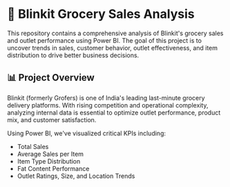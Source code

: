 # 🛒 Blinkit Grocery Sales Analysis

This repository contains a comprehensive analysis of Blinkit's grocery sales and outlet performance using Power BI. The goal of this project is to uncover trends in sales, customer behavior, outlet effectiveness, and item distribution to drive better business decisions.

## 📊 Project Overview

Blinkit (formerly Grofers) is one of India's leading last-minute grocery delivery platforms. With rising competition and operational complexity, analyzing internal data is essential to optimize outlet performance, product mix, and customer satisfaction.

Using Power BI, we've visualized critical KPIs including:

- Total Sales
- Average Sales per Item
- Item Type Distribution
- Fat Content Performance
- Outlet Ratings, Size, and Location Trends
